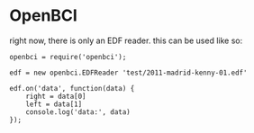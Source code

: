 OpenBCI
===

right now, there is only an EDF reader. this can be used like so:


```
openbci = require('openbci');

edf = new openbci.EDFReader 'test/2011-madrid-kenny-01.edf'

edf.on('data', function(data) {
	right = data[0]
	left = data[1]
	console.log('data:', data)
});

```
